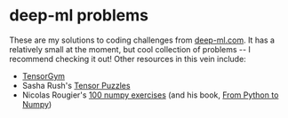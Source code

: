 # deep-ml problems
These are my solutions to coding challenges from [deep-ml.com](https://www.deep-ml.com). It has a relatively small at the moment, but cool collection of problems -- I recommend checking it out! Other resources in this vein include:
- [TensorGym](https://tensorgym.com/exercises)
- Sasha Rush's [Tensor Puzzles](https://github.com/srush/Tensor-Puzzles)
- Nicolas Rougier's [100 numpy exercises](https://github.com/rougier/numpy-100) (and his book, [From Python to Numpy](https://www.labri.fr/perso/nrougier/from-python-to-numpy))
